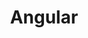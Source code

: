 ---
title: "Angular"
thumbnail: '/images/categories/Category-Angular.png'
thumbnailAlt: "Logo de Typescript"
rangeHaut: false
rangeBas: true
---